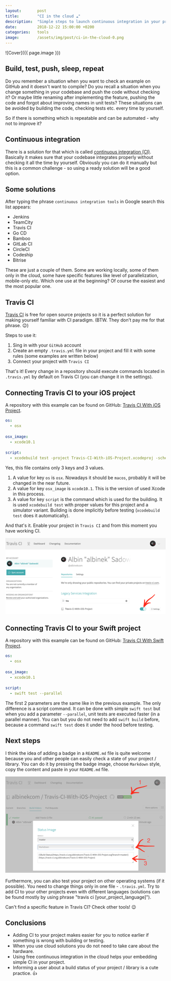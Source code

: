 ```yaml
---
layout:       post
title:        "CI in the cloud ☁️"
description:  "Simple steps to launch continuous integration in your project"
date:         2018-12-22 15:00:00 +0200
categories:   tools
image:        /assets/img/post/ci-in-the-cloud-0.png
---
```


![Cover]({{ page.image }})

## Build, test, push, sleep, repeat

Do you remember a situation when you want to check an example on GitHub and it doesn't want to compile? Do you recall a situation when you change something in your codebase and push the code without checking it? Or maybe little renaming after implementing the feature, pushing the code and forgot about improving names in unit tests? These situations can be avoided by building the code, checking tests etc. every time by yourself.

So if there is something which is repeatable and can be automated - why not to improve it?

## Continuous integration

There is a solution for that which is called [continuous integration (CI)](https://en.wikipedia.org/wiki/Continuous_integration). Basically it makes sure that your codebase integrates properly without checking it all the time by yourself. Obviously you can do it manually but this is a common challenge - so using a ready solution will be a good option.

## Some solutions

After typing the phrase `continuous integration tools` in Google search this list appears:

- Jenkins
- TeamCity
- Travis CI
- Go CD
- Bamboo
- GitLab CI
- CircleCI
- Codeship
- Bitrise

These are just a couple of them. Some are working locally, some of them only in the cloud, some have specific features like level of parallelization, mobile-only etc. Which one use at the beginning? Of course the easiest and the most popular one.

## Travis CI

[Travis CI](https://travis-ci.org) is free for open source projects so it is a perfect solution for making yourself familiar with CI paradigm. (BTW. They don't pay me for that phrase. 😉)

Steps to use it:

1. Sing in with your `GitHub` account
2. Create an empty `.travis.yml` file in your project and fill it with some rules (some examples are written below)
3. Connect your project with `Travis CI`

That's it! Every change in a repository should execute commands located in `.travis.yml` by default on Travis CI (you can change it in the settings).

## Connecting Travis CI to your iOS project

A repository with this example can be found on GitHub: [Travis CI With iOS Project](https://github.com/albinekcom/Travis-CI-With-iOS-Project).

```yaml
os:
  - osx

osx_image:
  - xcode10.1

script:
  - xcodebuild test -project Travis-CI-With-iOS-Project.xcodeproj -scheme Travis-CI-With-iOS-Project -destination "platform=iOS Simulator,name=iPhone XS"
```

Yes, this file contains only 3 keys and 3 values.

1. A value for key `os` is `osx`. Nowadays it should be `macos`, probably it will be changed in the near future.
2. A value for key `osx_image` is `xcode10.1`. This is the version of used Xcode in this process.
3. A value for key `script` is the command which is used for the building. It is used `xcodebuild test` with proper values for this project and a simulator variant. Building is done implicitly before testing (`xcodebuild test` does it automatically).

And that's it. Enable your project in `Travis CI` and from this moment you have working CI.

![Adding a project to Travis CI](/assets/img/post/ci-in-the-cloud-1.png)

## Connecting Travis CI to your Swift project

A repository with this example can be found on GitHub: [Travis CI With Swift Project](https://github.com/albinekcom/Travis-CI-With-Swift-Project).

```yaml
os:
  - osx

osx_image:
  - xcode10.1

script:
  - swift test --parallel
```

The first 2 parameters are the same like in the previous example. The only difference is a script command. It can be done with simple `swift test` but when you add a parameter `--parallel`, unit tests are executed faster (in a parallel manner). You can but you do not need to add `swift build` before, because a command `swift test` does it under the hood before testing.

## Next steps

I think the idea of adding a badge in a `README.md` file is quite welcome because you and other people can easily check a state of your project / library. You can do it by pressing the badge image, choose `Markdown` style, copy the content and paste in your `README.md` file.

![Adding a badge to README file](/assets/img/post/ci-in-the-cloud-2.png)

Furthermore, you can also test your project on other operating systems (if it possible).  You need to change things only in one file - `.travis.yml`. Try to add CI to your other projects even with different languages (solutions can be found mostly by using phrase "travis ci [your_project_language]").

Can't find a specific feature in Travis CI? Check other tools! 😉

## Conclusions

- Adding CI to your project makes easier for you to notice earlier if something is wrong with building or testing.
- When you use cloud solutions you do not need to take care about the hardware.
- Using free continuous integration in the cloud helps your embedding simple CI in your project.
- Informing a user about a build status of your project / library is a cute practice. 👍
